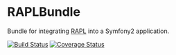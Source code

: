 # RAPLBundle

Bundle for integrating [RAPL](https://github.com/rapl/rapl) into a Symfony2 application.

[![Build Status](https://api.travis-ci.org/rapl/RAPLBundle.svg?branch=master)](https://travis-ci.org/rapl/RAPLBundle)
[![Coverage Status](http://img.shields.io/coveralls/rapl/RAPLBundle.svg)](https://coveralls.io/r/rapl/RAPLBundle)
